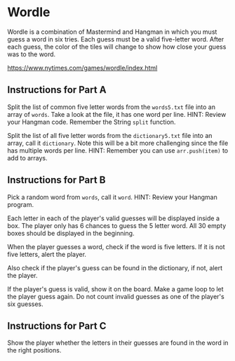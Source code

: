 # Wordle

Wordle is a combination of Mastermind and Hangman in which you must guess a word in six tries. Each guess must be a valid five-letter word. After each guess, the color of the tiles will change to show how close your guess was to the word.

https://www.nytimes.com/games/wordle/index.html

## Instructions for Part A

Split the list of common five letter words from the `words5.txt` file into an array of `words`. Take a look at the file, it has one word per line. HINT: Review your Hangman code. Remember the String `split` function.

Split the list of all five letter words from the `dictionary5.txt` file into an array, call it `dictionary`. Note this will be a bit more challenging since the file has multiple words per line. HINT: Remember you can use `arr.push(item)` to add to arrays.

## Instructions for Part B

Pick a random word from `words`, call it `word`. HINT: Review your Hangman program.

Each letter in each of the player's valid guesses will be displayed inside a box. The player only has 6 chances to guess the 5 letter word. All 30 empty boxes should be displayed in the beginning.

When the player guesses a word, check if the word is five letters. If it is not five letters, alert the player.

Also check if the player's guess can be found in the dictionary, if not, alert the player.

If the player's guess is valid, show it on the board. Make a game loop to let the player guess again. Do not count invalid guesses as one of the player's six guesses.

## Instructions for Part C

Show the player whether the letters in their guesses are found in the word in the right positions.
